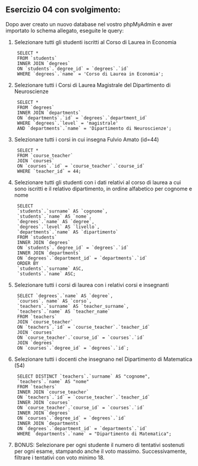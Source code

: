 ## Esercizio 04 con svolgimento:

Dopo aver creato un nuovo database nel vostro phpMyAdmin e aver importato lo schema allegato, eseguite le query:

1. Selezionare tutti gli studenti iscritti al Corso di Laurea in Economia

   ```
    SELECT *
    FROM `students`
    INNER JOIN `degrees`
    ON `students`.`degree_id` = `degrees`.`id`
    WHERE `degrees`.`name` = 'Corso di Laurea in Economia';
   ```

2. Selezionare tutti i Corsi di Laurea Magistrale del Dipartimento di Neuroscienze

   ```
    SELECT *
    FROM `degrees`
    INNER JOIN `departments`
    ON `departments`.`id` = `degrees`.`department_id`
    WHERE `degrees`.`level` = 'magistrale'
    AND `departments`.`name` = 'Dipartimento di Neuroscienze';
   ```

3. Selezionare tutti i corsi in cui insegna Fulvio Amato (id=44)

   ```
    SELECT *
    FROM `course_teacher`
    JOIN `courses`
    ON `courses`.`id` = `course_teacher`.`course_id`
    WHERE `teacher_id` = 44;
   ```

4. Selezionare tutti gli studenti con i dati relativi al corso di laurea a cui sono iscritti e il relativo dipartimento, in ordine alfabetico per cognome e nome

   ```
    SELECT
    `students`.`surname` AS `cognome`,
    `students`.`name` AS `nome`,
    `degrees`.`name` AS `degree`,
    `degrees`.`level` AS `livello`,
    `departments`.`name` AS `dipartimento`
    FROM `students`
    INNER JOIN `degrees`
    ON `students`.`degree_id` = `degrees`.`id`
    INNER JOIN `departments`
    ON `degrees`.`department_id` = `departments`.`id`
    ORDER BY
    `students`.`surname` ASC,
    `students`.`name` ASC;
   ```

5. Selezionare tutti i corsi di laurea con i relativi corsi e insegnanti

   ```
    SELECT `degrees`.`name` AS `degree`,
    `courses`.`name` AS `corso`,
    `teachers`.`surname` AS `teacher_surname`,
    `teachers`.`name` AS `teacher_name`
    FROM `teachers`
    JOIN `course_teacher`
    ON `teachers`.`id` = `course_teacher`.`teacher_id`
    JOIN `courses`
    ON `course_teacher`.`course_id` = `courses`.`id`
    JOIN `degrees`
    ON `courses`.`degree_id` = `degrees`.`id`;
   ```

6. Selezionare tutti i docenti che insegnano nel Dipartimento di Matematica (54)

   ```
    SELECT DISTINCT `teachers`.`surname` AS "cognome",
    `teachers`.`name` AS "nome"
    FROM `teachers`
    INNER JOIN `course_teacher`
    ON `teachers`.`id` = `course_teacher`.`teacher_id`
    INNER JOIN `courses`
    ON `course_teacher`.`course_id` = `courses`.`id`
    INNER JOIN `degrees`
    ON `courses`.`degree_id` = `degrees`.`id`
    INNER JOIN `departments`
    ON `degrees`.`department_id` = `departments`.`id`
    WHERE `departments`.`name` = "Dipartimento di Matematica";
   ```

7. BONUS: Selezionare per ogni studente il numero di tentativi sostenuti per ogni esame, stampando anche il voto massimo. Successivamente, filtrare i tentativi con voto minimo 18.
